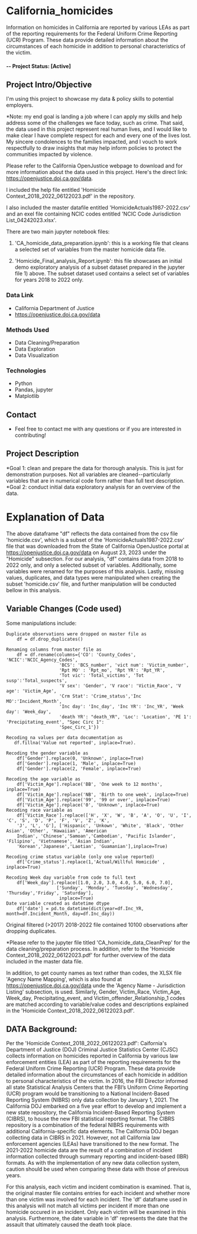 # California_homicides
Information on homicides in California are reported by various LEAs as part of the reporting requirements for the Federal Uniform Crime Reporting (UCR) Program. These data provide detailed information about the circumstances of each homicide in addition to personal characteristics of the victim.


#### -- Project Status: [Active]

## Project Intro/Objective
I'm using this project to showcase my data & policy skills to potential employers. 

*Note: my end goal is landing a job where I can apply my skills and help address some of the challenges we face today, such as crime. That said, the data used in this project represent real human lives, and I would like to make clear I have complete respect for each and every one of the lives lost. My sincere condolences to the families impacted, and I vouch to work respectfully to draw insights that may help inform policies to protect the communities impacted by violence.

Please refer to the California OpenJustice webpage to download and for more information about the data used in this project. Here's the direct link: https://openjustice.doj.ca.gov/data.

I included the help file entitled 'Homicide Context_2018_2022_06122023.pdf' in the repository. 

I also included the master datafile entitled 'HomicideActuals1987-2022.csv' and an exel file containing NCIC codes entitled 'NCIC Code Jurisdiction List_04242023.xlsx'.

There are two main jupyter notebook files:
1) 'CA_homicide_data_preparation.ipynb': this is a working file that cleans a selected set of variables from the master homicide data file.
    
3) 'Homicide_Final_analysis_Report.ipynb': this file showcases an initial demo exploratory analysis of a subset dataset prepared in the jupyter file 1) above. The subset dataset used contains a select set of variables for years 2018 to 2022 only.


### Data Link
* California Department of Justice
* https://openjustice.doj.ca.gov/data

### Methods Used
* Data Cleaning/Preparation
* Data Exploration
* Data Visualization

### Technologies
* Python
* Pandas, jupyter
* Matplotlib


## Contact
* Feel free to contact me with any questions or if you are interested in contributing!



## Project Description
*Goal 1: clean and prepare the data for thorough analysis. This is just for demonstration purposes. Not all variables are cleaned--particularly variables that are in numerical code form rather than full text description.
*Goal 2: conduct initial data exploratory analysis for an overview of the data. 


# Explanation of Data

The above dataframe "df" reflects the data contained from the csv file 'homicide.csv', which is a subset of the 'HomicideActuals1987-2022.csv' file that was downloaded from the State of California OpenJustice portal at https://openjustice.doj.ca.gov/data on August 23, 2023 under the "Homicide" subsection. For our analysis, "df" contains data from 2018 to 2022 only, and only a selected subset of variables. Additionally, some variables were renamed for the purposes of this analysis. Lastly, missing values, duplicates, and data types were manipulated when creating the subset 'homicide.csv' file, and further manipulation will be conducted bellow in this analysis. 

## Variable Changes (Code used)

Some manipulations include:
    
    Duplicate observations were dropped on master file as
        df = df.drop_duplicates()
        
    Renaming columns from master file as
        df = df.rename(columns={'CO': 'County_Codes', 'NCIC':'NCIC_Agency_Codes',
                        'BCS': 'BCS_number', 'vict num': 'Victim_number',
                        'Rpt MO' : 'Rpt_mo', 'Rpt YR': 'Rpt_YR', 
                        'Tot vic': 'Total_victims', 'Tot susp':'Total_suspects',
                        'V sex': 'Gender', 'V race': 'Victim_Race', 'V age': 'Victim_Age', 
                        'Crm Stat': 'Crime_status','Inc MO':'Incident_Month',
                        'Inc day': 'Inc_day', 'Inc YR': 'Inc_YR', 'Week day': 'Week_day',
                        'death YR': "death_YR", 'Loc': 'Location', 'PE 1': 'Precipitating_event', "Spec Circ 1": 
                        'Spec_Circ_1'})
   
    Recoding na values per data documentation as 
       df.fillna('Value not reported', inplace=True). 
    
    Recoding the gender variable as 
        df['Gender'].replace(0, 'Unknown', inplace=True)
        df['Gender'].replace(1, 'Male', inplace=True)
        df['Gender'].replace(2, 'Female', inplace=True)
    
    Recoding the age variable as
        df['Victim_Age'].replace('BB', 'One week to 12 months', inplace=True)
        df['Victim_Age'].replace('NB', 'Birth to one week', inplace=True)
        df['Victim_Age'].replace('99', '99 or over', inplace=True)
        df['Victim_Age'].replace('0', 'Unknown', inplace=True)
    Recoding race variable as
        df['Victim_Race'].replace(['H', 'X', 'W', 'B', 'A', 'O', 'U', 'I', 'C', 'S', 'D', 'P', 'F', 'V', 'Z', 'K',
        'J', 'L', 'G'], ['Hispanic', 'Unkown', 'White', 'Black', 'Other Asian', 'Other', 'Hawaiian', 'American 
        Indian', 'Chinese','Samoan','Cambodian', 'Pacific Islander', 'Filipino', 'Vietnamese', 'Asian Indian', 
        'Korean','Japanese','Laotian', 'Guamanian'],inplace=True)
        
    Recoding crime status variable (only one value reported)
        df['Crime_status'].replace(1,'Actual/Willful Homicide' , inplace=True)
        
    Recoding Week day variable from code to full text
        df['Week_day'].replace([1.0, 2.0, 3.0, 4.0, 5.0, 6.0, 7.0], 
                       ['Sunday', 'Monday', 'Tuesday', 'Wednesday', 'Thursday','Friday', 'Saturday'], 
                        inplace=True)
    Date variable created as datetime dtype 
        df['date'] = pd.to_datetime(dict(year=df.Inc_YR, month=df.Incident_Month, day=df.Inc_day))

         
Original filtered (>2017) 2018-2022 file contained 10100 observations after dropping duplicates. 

*Please refer to the jupyter file titled 'CA_homicide_data_CleanPrep' for the data cleaning/preparation process. In addition, refer to the 'Homicide Context_2018_2022_06122023.pdf' for further overview of the data included in the master data file. 

In addition, to get county names as text rather than codes, the XLSX file 'Agency Name Mapping', which is also found at https://openjustice.doj.ca.gov/data unde the 'Agency Name - Jurisdiction Listing' subsection, is used. Similarly, Gender, Victim_Race, Victim_Age, Week_day, Precipitating_event, and Victim_offender_Relationship_1 codes are matched according to variable/value codes and descriptions explained in the 'Homicide Context_2018_2022_06122023.pdf'. 


##  DATA Background:

Per the 'Homicide Context_2018_2022_06122023.pdf':
Caifornia's Department of Justice (DOJ) Criminal Justice Statistics Center (CJSC) collects information on homicides reported in California by various law enforcement entities (LEA) as part of the reporting requirements for the Federal Uniform Crime Reporting (UCR) Program. These data provide detailed information about the circumstances of each homicide in addition to personal characteristics of the victim. In 2016, the FBI Director informed all state Statistical Analysis Centers that the FBI’s Uniform Crime Reporting (UCR) program would be transitioning to a National Incident-Based Reporting System (NIBRS) only data collection by January 1, 2021. The California DOJ embarked on a five year effort to develop and implement a new state repository, the California Incident-Based Reporting System (CIBRS), to house the new FBI statistical reporting format. The CIBRS repository is a combination of the federal NIBRS requirements with additional California-specific data elements. The California DOJ began collecting data in CIBRS in 2021. However, not all California law enforcement agencies (LEAs) have transitioned to the new format. The 2021-2022 homicide data are the result of a combination of incident information collected through summary reporting and incident-based (IBR) formats. As with the implementation of any new data collection system, caution should be used when comparing these data with those of previous years.

For this analysis, each victim and incident combination is examined. That is, the original master file contains entries for each incident and whether more than one victim was involved for each incident. The 'df' dataframe used in this analysis will not match all victims per incident if more than one homicide occured in an incident. Only each victim will be examined in this analysis. Furthermore, the date variable in 'df' represents the date that the assault that ultimately caused the death took place.

